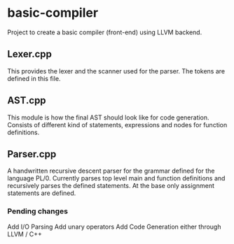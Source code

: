 # basic-compiler
Project to create a basic compiler (front-end) using LLVM backend.


## Lexer.cpp
This provides the lexer and the scanner used for the parser. The tokens are defined in this file. 

## AST.cpp
This module is how the final AST should look like for code generation. Consists of different kind of statements, expressions and nodes for function definitions. 

## Parser.cpp
A handwritten recursive descent parser for the grammar defined for the language PL/0. Currently parses top level main and function definitions and recursively parses the defined statements. At the base only assignment statements are defined. 


### Pending changes
Add I/O Parsing
Add unary operators
Add Code Generation either through LLVM / C++ 
